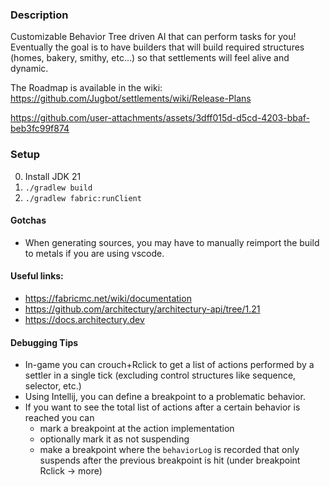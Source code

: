 ### Description

Customizable Behavior Tree driven AI that can perform tasks for you!
Eventually the goal is to have builders that will build required structures (homes, bakery, smithy, etc...) so that settlements will feel alive and dynamic.

The Roadmap is available in the wiki: https://github.com/Jugbot/settlements/wiki/Release-Plans

https://github.com/user-attachments/assets/3dff015d-d5cd-4203-bbaf-beb3fc99f874

### Setup

0. Install JDK 21
1. `./gradlew build`
2. `./gradlew fabric:runClient`

#### Gotchas

- When generating sources, you may have to manually reimport the build to metals if you are using vscode.

#### Useful links:

- https://fabricmc.net/wiki/documentation
- https://github.com/architectury/architectury-api/tree/1.21
- https://docs.architectury.dev

#### Debugging Tips

- In-game you can crouch+Rclick to get a list of actions performed by a settler in a single tick (excluding control structures like sequence, selector, etc.)
- Using Intellij, you can define a breakpoint to a problematic behavior.
- If you want to see the total list of actions after a certain behavior is reached you can 
  - mark a breakpoint at the action implementation
  - optionally mark it as not suspending
  - make a breakpoint where the `behaviorLog` is recorded that only suspends after the previous breakpoint is hit (under breakpoint Rclick -> more)
